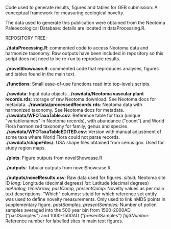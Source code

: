Code used to generate results, figures and tables for GEB submission: A conceptual framework for measuring ecological novelty.

The data used to generate this publication were obtained from the Neotoma Paleoecological Database: details are located in dataProcessing.R.

REPOSITORY TREE:

**./dataProcessing.R**: commented code to access Neotoma data and harmonize taxonomy. Raw outputs have been included in repository so this script does not need to be re-run to reproduce results.

**./novelShowcase.R**: commented code that reproduces analyses, figures and tables found in the main text.

**./functions**: Small ease-of-use functions read into top-levels scripts.

**./rawdata**: Input data objects.
	**./rawdata/Neotoma vascular plant records.rds**: storage of raw Neotoma download. See Neotoma docs for metadata.
	**./rawdata/processedRecords.rds**: Neotoma data with harmonized taxonomy. See Neotoma docs for metadata.
	**./rawdata/WFOTaxaTable.csv**: Reference table for taxa (unique "variablenames" in Neotoma records), with abundance ("count") and World Flora harmonized taxonomy for family, genus and species.
	**./rawdata/WFOTaxaTableEDITED.csv**: Version with manual adjustment of some taxa where World Flora could not parse records.
	**./rawdata/shapeFiles/**: USA shape files obtained from cenus.gov. Used for study region maps.
	
**./plots**: Figure outputs from novelShowcase.R

**./outputs**: Tabular outputs from novelShowcase.R. 

**./outputs/novelResults.csv**: Raw data used for figures.
	*siteid:* Neotoma site ID
	*long:* Longitude (decimal degrees)
	*lat:* Latitude (decimal degrees)
	*noAnalog, timeArrow, pastComp, presentComp:* Novelty values as per main text descriptions.
	"Which" columns: siteid for which reference set entity was used to define novelty measurements. Only used to link 	nMDS points in supplementary figure.
	*pastSamples, presentSamples:* Number of pollen samples averaged into the 500 year bin from 1500-2000AD 	("pastSamples") and 1000-1500AD ("presentSamples")
	*fig3Number:* Reference number for labelled sites in main text figures.